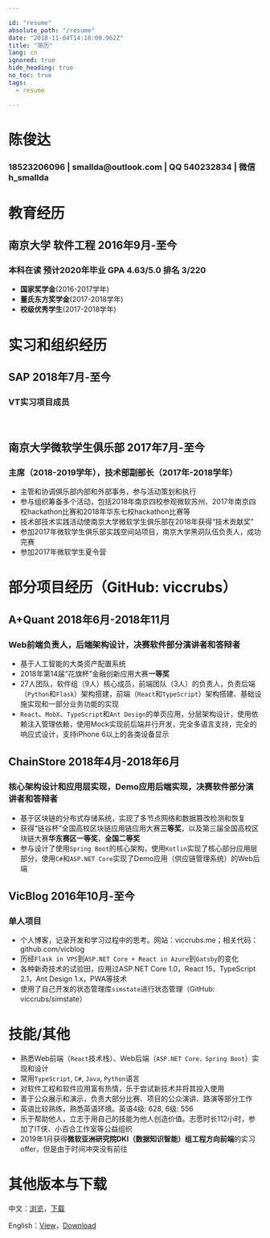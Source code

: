 ```yaml
---

id: "resume"
absolute_path: "/resume"
date: "2018-11-04T14:18:00.962Z"
title: "简历"
lang: cn
ignored: true
hide_heading: true
no_toc: true
tags:
  - resume

---
```


<resume-layout>

<h1 class="name">
陈俊达
</h1>

<h3 class="contact">18523206096 | smallda@outlook.com | QQ 540232834 | 微信 h_smallda

</h3>

# 教育经历

## 南京大学 软件工程 <span class="right">2016年9月-至今</span>

### 本科在读 预计2020年毕业 GPA 4.63/5.0 排名 3/220
- **国家奖学金**(2016-2017学年)
- **董氏东方奖学金**(2017-2018学年)
- **校级优秀学生**(2017-2018学年)

# 实习和组织经历

## SAP <span class="right">2018年7月-至今</span>
### VT实习项目成员

<br/>

## 南京大学微软学生俱乐部 <span class="right">2017年7月-至今</span>
### 主席（2018-2019学年），技术部副部长（2017年-2018学年）
- 主管和协调俱乐部内部和外部事务，参与活动策划和执行
- 参与组织筹备多个活动，包括2018年南京四校参观微软苏州、2017年南京四校hackathon比赛和2018年华东七校hackathon比赛等
- 技术部技术实践活动使南京大学微软学生俱乐部在2018年获得“技术贡献奖”
- 参加2017年微软学生俱乐部实践空间站项目，南京大学黑洞队伍负责人，成功完赛
- 参加2017年微软学生夏令营

# 部分项目经历（GitHub: viccrubs）

## A+Quant <span class="right">2018年6月-2018年11月</span>
### Web前端负责人，后端架构设计，决赛软件部分演讲者和答辩者
- 基于人工智能的大类资产配置系统
- 2018年第14届“花旗杯”金融创新应用大赛**一等奖**
- 27人团队，软件组（9人）核心成员，前端团队（3人）的负责人，负责后端（`Python`和`Flask`）架构搭建，前端（`React`和`TypeScript`）架构搭建、基础设施实现和一部分业务功能的实现
- `React`、`MobX`、`TypeScript`和`Ant Design`的单页应用，分层架构设计，使用依赖注入管理依赖，使用Mock实现前后端并行开发，完全多语言支持，完全的响应式设计，支持iPhone 6以上的各类设备显示

## ChainStore <span class="right">2018年4月-2018年6月</span>
### 核心架构设计和应用层实现，Demo应用后端实现，决赛软件部分演讲者和答辩者
- 基于区块链的分布式存储系统，实现了多节点网络和数据篡改检测和恢复
- 获得“链谷杯”全国高校区块链应用链应用大赛**三等奖**，以及第三届全国高校区块链大赛**华东赛区一等奖**，**全国二等奖**
- 参与设计了使用`Spring Boot`的核心架构，使用`Kotlin`实现了核心部分应用层部分，使用`C#`和`ASP.NET Core`实现了Demo应用（供应链管理系统）的Web后端

## VicBlog <span class="right">2016年10月-至今</span>
### 单人项目
- 个人博客，记录开发和学习过程中的思考。网站：viccrubs.me；相关代码：github.com/vicblog
- 历经`Flask in VPS`到`ASP.NET Core + React in Azure`到`Gatsby`的变化
- 各种新奇技术的试验田，应用过ASP.NET Core 1.0，React 15，TypeScript 2.1，Ant Design 1.x，PWA等技术
- 使用了自己开发的状态管理库`simstate`进行状态管理（GitHub: viccrubs/simstate）

# 技能/其他

- 熟悉Web前端（`React`技术栈）、Web后端（`ASP.NET Core，Spring Boot`）实现和设计
- 常用`TypeScript`, `C#`, `Java`, `Python`语言
- 对软件工程和软件应用富有热情，乐于尝试新技术并将其投入使用
- 善于公众展示和演示，负责大部分比赛、项目的公众演讲、路演等部分工作
- 英语比较熟练，熟悉英语环境。英语4级: 628, 6级: 556
- 乐于帮助他人，立志于用自己的技能为他人创造价值。志愿时长112小时，参加了IT侠、小百合工作室等公益组织
- 2019年1月获得**微软亚洲研究院DKI（数据知识智能）组工程方向前端**的实习offer，但是由于时间冲突没有前往

# 其他版本与下载

中文：[浏览](/resume/cn)，[下载](./chinese.pdf)

English：[View](/resume/en)，[Download](./english.pdf)

</resume-layout>
